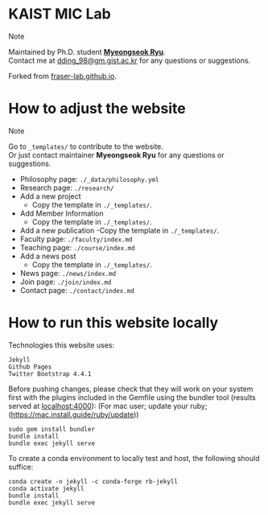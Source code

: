 # KAIST MIC Lab

> [!Note]
> Maintained by Ph.D. student [**Myeongseok Ryu**](https://github.com/DDingR).  
> Contact me at <a href="mailto:dding_98@gm.gist.ac.kr">dding_98@gm.gist.ac.kr</a> for any questions or suggestions. 

Forked from [fraser-lab.github.io](https://fraserlab.com/2020/05/03/Clone-this-website/).

# How to adjust the website

> [!Note]
> Go to `_templates/` to contribute to the website.  
> Or just contact maintainer **Myeongseok Ryu** for any questions or suggestions.

- Philosophy page: `./_data/philosophy.yml`
- Research page: `./research/`
- Add a new project
  - Copy the template in `./_templates/`.
- Add Member Information
  - Copy the template in `./_templates/`.
- Add a new publication
  -Copy the template in `./_templates/`.
- Faculty page: `./faculty/index.md`
- Teaching page: `./course/index.md`
- Add a news post
  - Copy the template in `./_templates/`.
- News page: `./news/index.md`
- Join page: `./join/index.md`
- Contact page: `./contact/index.md`

# How to run this website locally

Technologies this website uses:  

    Jekyll  
    Github Pages  
    Twitter Bootstrap 4.4.1

Before pushing changes, please check that they will work on your system first with the plugins included in the Gemfile using the bundler tool (results served at [localhost:4000](localhost:4000)):
(For mac user; update your ruby; (https://mac.install.guide/ruby/update))

    sudo gem install bundler
    bundle install
    bundle exec jekyll serve
    
To create a conda environment to locally test and host, the following should suffice:

    conda create -n jekyll -c conda-forge rb-jekyll
    conda activate jekyll
    bundle install
    bundle exec jekyll serve
